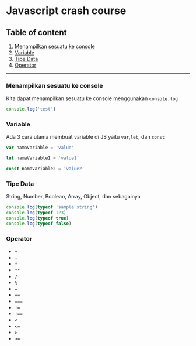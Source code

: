# Javascript crash course

## Table of content

1. [Menampilkan sesuatu ke console](#menampilkan-sesuatu-ke-console)
1. [Variable](#variable)
1. [Tipe Data](#tipe-data)
1. [Operator](#operator)

-----------

### Menampilkan sesuatu ke console  

Kita dapat menampilkan sesuatu ke console menggunakan `console.log`
```js
console.log('test')
```

### Variable

Ada 3 cara utama membuat variable di JS yaitu `var`,`let`, dan `const`  
```js
var namaVariable = 'value'

let namaVariable1 = 'value1'

const namaVariable2 = 'value2'
```

### Tipe Data

String, Number, Boolean, Array, Object, dan sebagainya
```js
console.log(typeof 'sample string')
console.log(typeof 123)
console.log(typeof true)
console.log(typeof false)
```

### Operator

- `+`
- `-`
- `*`
- `**`
- `/`
- `%`
- `=`
- `==`
- `===`
- `!=`
- `!==`
- `<`
- `<=`
- `>`
- `>=`
